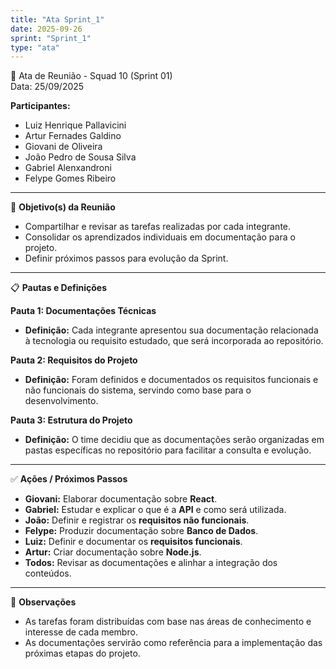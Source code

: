```yaml
---
title: "Ata Sprint_1"
date: 2025-09-26
sprint: "Sprint_1"
type: "ata"
---
```


📌 Ata de Reunião - Squad 10 (Sprint 01)  
Data: 25/09/2025  

**Participantes:**  
- Luiz Henrique Pallavicini  
- Artur Fernades Galdino  
- Giovani de Oliveira  
- João Pedro de Sousa Silva  
- Gabriel Alenxandroni  
- Felype Gomes Ribeiro  

---

🎯 **Objetivo(s) da Reunião**  
- Compartilhar e revisar as tarefas realizadas por cada integrante.  
- Consolidar os aprendizados individuais em documentação para o projeto.  
- Definir próximos passos para evolução da Sprint.  

---

📋 **Pautas e Definições**  

**Pauta 1: Documentações Técnicas**  
- **Definição:** Cada integrante apresentou sua documentação relacionada à tecnologia ou requisito estudado, que será incorporada ao repositório.  

**Pauta 2: Requisitos do Projeto**  
- **Definição:** Foram definidos e documentados os requisitos funcionais e não funcionais do sistema, servindo como base para o desenvolvimento.  

**Pauta 3: Estrutura do Projeto**  
- **Definição:** O time decidiu que as documentações serão organizadas em pastas específicas no repositório para facilitar a consulta e evolução.  

---

✅ **Ações / Próximos Passos**  
- **Giovani:** Elaborar documentação sobre **React**.  
- **Gabriel:** Estudar e explicar o que é a **API** e como será utilizada.  
- **João:** Definir e registrar os **requisitos não funcionais**.  
- **Felype:** Produzir documentação sobre **Banco de Dados**.  
- **Luiz:** Definir e documentar os **requisitos funcionais**.  
- **Artur:** Criar documentação sobre **Node.js**.  
- **Todos:** Revisar as documentações e alinhar a integração dos conteúdos.  

---

📝 **Observações**  
- As tarefas foram distribuídas com base nas áreas de conhecimento e interesse de cada membro.  
- As documentações servirão como referência para a implementação das próximas etapas do projeto.  


